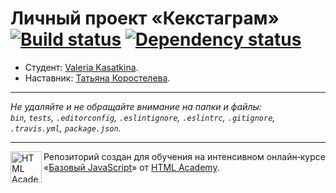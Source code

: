 # Личный проект «Кекстаграм» [![Build status][travis-image]][travis-url] [![Dependency status][dependency-image]][dependency-url]

* Студент: [Valeria Kasatkina](https://up.htmlacademy.ru/javascript/8/user/191069).
* Наставник: [Татьяна Коростелева](https://up.htmlacademy.ru/javascript/8/user/105927).

---

_Не удаляйте и не обращайте внимание на папки и файлы:_<br>
_`bin`, `tests`, `.editorconfig`, `.eslintignore`, `.eslintrc`, `.gitignore`, `.travis.yml`, `package.json`._

---

<a href="https://htmlacademy.ru/intensive/javascript"><img align="left" width="50" height="50" title="HTML Academy" src="https://up.htmlacademy.ru/static/img/intensive/javascript/logo-for-github.svg"></a>

Репозиторий создан для обучения на интенсивном онлайн‑курсе «[Базовый JavaScript](https://htmlacademy.ru/intensive/javascript)» от [HTML Academy](https://htmlacademy.ru).

[travis-image]: https://travis-ci.org/htmlacademy-javascript/191069-kekstagram.svg?branch=master
[travis-url]: https://travis-ci.org/htmlacademy-javascript/191069-kekstagram
[dependency-image]: https://david-dm.org/htmlacademy-javascript/191069-kekstagram.svg?style=flat-square
[dependency-url]: https://david-dm.org/htmlacademy-javascript/191069-kekstagram
